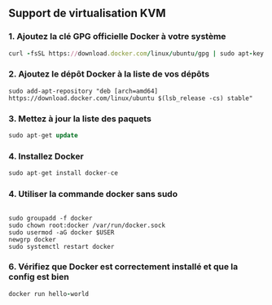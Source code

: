 ## Support de virtualisation KVM
### 1. Ajoutez la clé GPG officielle Docker à votre système

```ruby
curl -fsSL https://download.docker.com/linux/ubuntu/gpg | sudo apt-key add -

```
### 2. Ajoutez le dépôt Docker à la liste de vos dépôts
```shell
sudo add-apt-repository "deb [arch=amd64] https://download.docker.com/linux/ubuntu $(lsb_release -cs) stable"
```
### 3. Mettez à jour la liste des paquets 
```sql
sudo apt-get update

```
### 4. Installez Docker 
```csharp
sudo apt-get install docker-ce
```

### 4. Utiliser la commande docker sans **sudo**
```shell

sudo groupadd -f docker
sudo chown root:docker /var/run/docker.sock
sudo usermod -aG docker $USER
newgrp docker
sudo systemctl restart docker

```

### 6. Vérifiez que Docker est correctement installé et que la config est bien
```ruby
docker run hello-world
```




